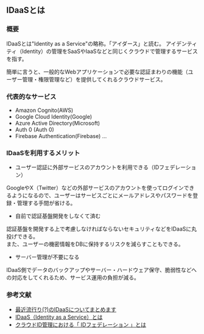 ## IDaaSとは

### 概要
IDaaSとは"Identity as a Service"の略称。「アイダース」と読む。
アイデンティティ（Identity）の管理をSaaSやIaaSなどと同じくクラウドで管理するサービスを指す。<br/>

簡単に言うと、一般的なWebアプリケーションで必要な認証まわりの機能（ユーザー管理・権限管理など）を提供してくれるクラウドサービス。

### 代表的なサービス
- Amazon Cognito(AWS)
- Google Cloud Identity(Google)
- Azure Active Directory(Microsoft)
- Auth 0 (Auth 0)
- Firebase Authentication(Firebase)
...

### IDaaSを利用するメリット
- ユーザー認証に外部サービスのアカウントを利用できる（IDフェデレーション）

GoogleやX（Twitter）などの外部サービスのアカウントを使ってログインできるようになるので、ユーザーはサービスごとにメールアドレスやパスワードを登録・管理する手間が省ける。<br/>

- 自前で認証基盤開発をしなくて済む

認証基盤を開発する上で考慮しなければならないセキュリティなどをIDaaSに丸投げできる。<br/>
また、ユーザーの機密情報をDBに保持するリスクを減らすこともできる。

- サーバー管理が不要になる

IDaaS側でデータのバックアップやサーバー・ハードウェア保守、脆弱性などへの対応をしてくれるため、サービス運用の負担が減る。

### 参考文献
- [最近流行り(?)のIDaaSについてまとめます](https://qiita.com/osak/items/28eda07e5d0183c6f99a)
- [IDaaS（Identity as a Service）とは](https://www.cybernet.co.jp/onelogin/product/idaas/)
- [クラウドID管理における「 IDフェデレーション 」とは](https://keyspider.co.jp/archives/234)
